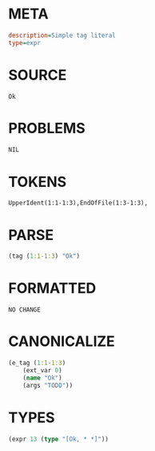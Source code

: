 # META
~~~ini
description=Simple tag literal
type=expr
~~~
# SOURCE
~~~roc
Ok
~~~
# PROBLEMS
~~~txt
NIL
~~~
# TOKENS
~~~zig
UpperIdent(1:1-1:3),EndOfFile(1:3-1:3),
~~~
# PARSE
~~~clojure
(tag (1:1-1:3) "Ok")
~~~
# FORMATTED
~~~roc
NO CHANGE
~~~
# CANONICALIZE
~~~clojure
(e_tag (1:1-1:3)
	(ext_var 0)
	(name "Ok")
	(args "TODO"))
~~~
# TYPES
~~~clojure
(expr 13 (type "[Ok, * *]"))
~~~